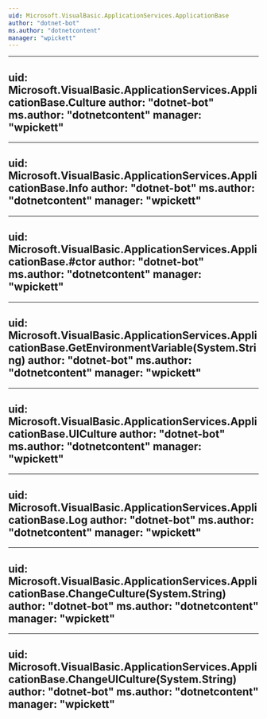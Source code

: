 ```yaml
---
uid: Microsoft.VisualBasic.ApplicationServices.ApplicationBase
author: "dotnet-bot"
ms.author: "dotnetcontent"
manager: "wpickett"
---
```


---
uid: Microsoft.VisualBasic.ApplicationServices.ApplicationBase.Culture
author: "dotnet-bot"
ms.author: "dotnetcontent"
manager: "wpickett"
---

---
uid: Microsoft.VisualBasic.ApplicationServices.ApplicationBase.Info
author: "dotnet-bot"
ms.author: "dotnetcontent"
manager: "wpickett"
---

---
uid: Microsoft.VisualBasic.ApplicationServices.ApplicationBase.#ctor
author: "dotnet-bot"
ms.author: "dotnetcontent"
manager: "wpickett"
---

---
uid: Microsoft.VisualBasic.ApplicationServices.ApplicationBase.GetEnvironmentVariable(System.String)
author: "dotnet-bot"
ms.author: "dotnetcontent"
manager: "wpickett"
---

---
uid: Microsoft.VisualBasic.ApplicationServices.ApplicationBase.UICulture
author: "dotnet-bot"
ms.author: "dotnetcontent"
manager: "wpickett"
---

---
uid: Microsoft.VisualBasic.ApplicationServices.ApplicationBase.Log
author: "dotnet-bot"
ms.author: "dotnetcontent"
manager: "wpickett"
---

---
uid: Microsoft.VisualBasic.ApplicationServices.ApplicationBase.ChangeCulture(System.String)
author: "dotnet-bot"
ms.author: "dotnetcontent"
manager: "wpickett"
---

---
uid: Microsoft.VisualBasic.ApplicationServices.ApplicationBase.ChangeUICulture(System.String)
author: "dotnet-bot"
ms.author: "dotnetcontent"
manager: "wpickett"
---

